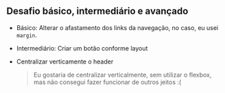 ## Desafio básico, intermediário e avançado

- Básico: Alterar o afastamento dos links da navegação, no caso, eu usei `margin`.

- Intermediário: Criar um botão conforme layout

* Centralizar verticamente o header
  > Eu gostaria de centralizar verticalmente, sem utilizar o flexbox, mas não consegui fazer funcionar de outros jeitos :(
